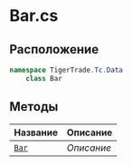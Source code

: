 
# Bar.cs
## Расположение
```csharp
namespace TigerTrade.Tc.Data  
    class Bar
```

## Методы
| Название | Описание |
| --- | --- |
| [`Bar`](./Методы/Bar.md) | *Описание* |
